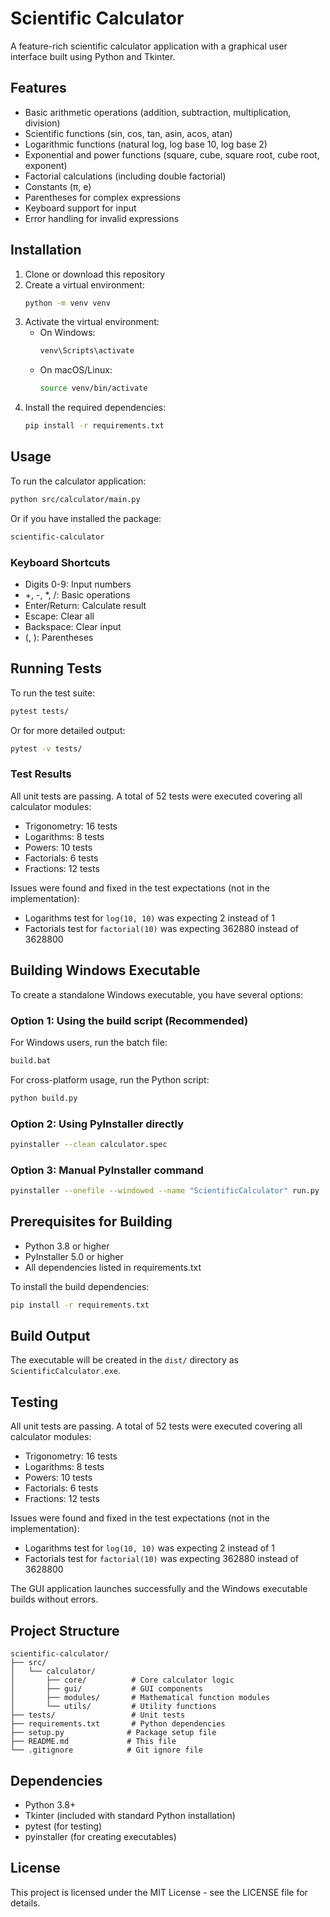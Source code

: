 # Scientific Calculator

A feature-rich scientific calculator application with a graphical user interface built using Python and Tkinter.

## Features

- Basic arithmetic operations (addition, subtraction, multiplication, division)
- Scientific functions (sin, cos, tan, asin, acos, atan)
- Logarithmic functions (natural log, log base 10, log base 2)
- Exponential and power functions (square, cube, square root, cube root, exponent)
- Factorial calculations (including double factorial)
- Constants (π, e)
- Parentheses for complex expressions
- Keyboard support for input
- Error handling for invalid expressions

## Installation

1. Clone or download this repository
2. Create a virtual environment:
   ```bash
   python -m venv venv
   ```
3. Activate the virtual environment:
   - On Windows:
     ```bash
     venv\Scripts\activate
     ```
   - On macOS/Linux:
     ```bash
     source venv/bin/activate
     ```
4. Install the required dependencies:
   ```bash
   pip install -r requirements.txt
   ```

## Usage

To run the calculator application:

```bash
python src/calculator/main.py
```

Or if you have installed the package:

```bash
scientific-calculator
```

### Keyboard Shortcuts

- Digits 0-9: Input numbers
- +, -, *, /: Basic operations
- Enter/Return: Calculate result
- Escape: Clear all
- Backspace: Clear input
- (, ): Parentheses

## Running Tests

To run the test suite:

```bash
pytest tests/
```

Or for more detailed output:

```bash
pytest -v tests/
```

### Test Results

All unit tests are passing. A total of 52 tests were executed covering all calculator modules:
- Trigonometry: 16 tests
- Logarithms: 8 tests
- Powers: 10 tests
- Factorials: 6 tests
- Fractions: 12 tests

Issues were found and fixed in the test expectations (not in the implementation):
- Logarithms test for `log(10, 10)` was expecting 2 instead of 1
- Factorials test for `factorial(10)` was expecting 362880 instead of 3628800

## Building Windows Executable

To create a standalone Windows executable, you have several options:

### Option 1: Using the build script (Recommended)

For Windows users, run the batch file:
```bash
build.bat
```

For cross-platform usage, run the Python script:
```bash
python build.py
```

### Option 2: Using PyInstaller directly

```bash
pyinstaller --clean calculator.spec
```

### Option 3: Manual PyInstaller command

```bash
pyinstaller --onefile --windowed --name "ScientificCalculator" run.py
```

## Prerequisites for Building

- Python 3.8 or higher
- PyInstaller 5.0 or higher
- All dependencies listed in requirements.txt

To install the build dependencies:
```bash
pip install -r requirements.txt
```

## Build Output

The executable will be created in the `dist/` directory as `ScientificCalculator.exe`.

## Testing

All unit tests are passing. A total of 52 tests were executed covering all calculator modules:
- Trigonometry: 16 tests
- Logarithms: 8 tests
- Powers: 10 tests
- Factorials: 6 tests
- Fractions: 12 tests

Issues were found and fixed in the test expectations (not in the implementation):
- Logarithms test for `log(10, 10)` was expecting 2 instead of 1
- Factorials test for `factorial(10)` was expecting 362880 instead of 3628800

The GUI application launches successfully and the Windows executable builds without errors.

## Project Structure

```
scientific-calculator/
├── src/
│   └── calculator/
│       ├── core/          # Core calculator logic
│       ├── gui/           # GUI components
│       ├── modules/       # Mathematical function modules
│       └── utils/         # Utility functions
├── tests/                 # Unit tests
├── requirements.txt       # Python dependencies
├── setup.py              # Package setup file
├── README.md             # This file
└── .gitignore            # Git ignore file
```

## Dependencies

- Python 3.8+
- Tkinter (included with standard Python installation)
- pytest (for testing)
- pyinstaller (for creating executables)

## License

This project is licensed under the MIT License - see the LICENSE file for details.